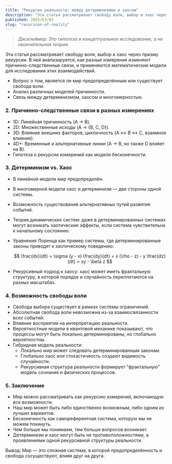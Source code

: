 ```yaml
---
title: "Рекурсия реальности: между детерминизмом и хаосом"
description: "Эта статья рассматривает свободу воли, выбор и хаос через призму рекурсии. В ней анализируется, как разные измерения изменяют причинно-следственные связи, и применяются математические модели для исследования этих взаимодействий."
published: 2025/03/03
slug: "recursion-of-reality"
---
```


> _Дисклеймер: Это гипотеза и концептуальное исследование, а не окончательная теория._

Эта статья рассматривает свободу воли, выбор и хаос через призму рекурсии. В ней анализируется, как разные измерения изменяют причинно-следственные связи, и применяются математические модели для исследования этих взаимодействий.

- Вопрос о том, является ли мир предопределённым или существует свобода воли.
- Анализ различных моделей причинности.
- Связь между детерминизмом, хаосом и многомерностью.

### 2. Причинно-следственные связи в разных измерениях

- 1D: Линейная причинность (A → B).
- 2D: Множественные исходы (A → {B, C, D}).
- 3D: Влияние внешних факторов, цикличность (A ↔ B ↔ C, взаимное влияние).
- 4D+: Временные и альтернативные линии (A → B, но также D влияет на B).
- Гипотеза о рекурсии измерений как модели бесконечности.

### 3. Детерминизм vs. Хаос

- В линейной модели мир предопределён.
- В многомерной модели хаос и детерминизм — две стороны одной системы.
- Возможность существования альтернативных путей развития событий.
- Теория динамических систем: даже в детерминированных системах могут возникать хаотические эффекты, если система чувствительна к начальному состоянию.
- Уравнения Лоренца как пример системы, где детерминированные законы приводят к хаотическому поведению:

    $$
        \frac{dx}{dt} = \sigma (y - x)
        \frac{dy}{dt} = x (\rho - z) - y
        \frac{dz}{dt} = xy - \beta z
    $$

- Рекурсивный подход к хаосу: хаос может иметь фрактальную структуру, в которой порядок и случайность переплетаются на разных масштабах.

### 4. Возможность свободы воли

- Свобода выбора существует в рамках системы ограничений.
- Абсолютная свобода воли невозможна из-за взаимосвязанности всех событий.
- Влияние восприятия на интерпретацию реальности.
- Вероятностные модели в квантовой механике показывают, что процессы могут быть локально детерминированы, но глобально вероятностны.
- Гибридная модель реальности:
    - Локально мир может следовать детерминированным законам.
    - Глобально хаос или стохастичность создают видимость случайности.
    - Рекурсивная структура реальности формирует "фрактальную" модель сознания и физических процессов.

### 5. Заключение

- Мир можно рассматривать как рекурсию измерений, включающую все возможности.
- Наш мир может быть либо единственно возможным, либо одним из лучших вариантов.
- Бесконечность как самореферентная система, которую мы не можем покинуть.
- Чем больше мы понимаем, тем больше вопросов возникает.
- Детерминизм и хаос могут быть не противоположностями, а проявлениями одной рекурсивной структуры реальности.

Вывод: Мир — это сложная система, в которой предопределённость и свобода сосуществуют, влияя друг на друга.
